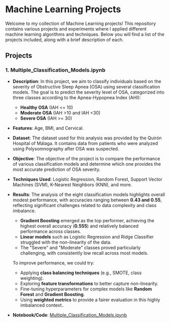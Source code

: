 # Machine Learning Projects

Welcome to my collection of Machine Learning projects! This repository contains various projects and experiments where I applied different machine learning algorithms and techniques. Below you will find a list of the projects included, along with a brief description of each.

## Projects

### 1. **Multiple_Classification_Models.ipynb**
   - **Description**: In this project, we aim to classify individuals based on the severity of Obstructive Sleep Apnea (OSA) using several classification models. The goal is to predict the severity level of OSA, categorized into three classes according to the Apnea-Hypopnea Index (AHI):
     - **Healthy OSA** (IAH <= 10)
     - **Moderate OSA** (IAH >10 and IAH <30)
     - **Severe OSA** (IAH >= 30)
   - **Features**: Age, BMI, and Cervical.
   - **Dataset**: The dataset used for this analysis was provided by the Quirón Hospital of Málaga. It contains data from patients who were analyzed using Polysomnography after OSA was suspected.
   - **Objective**: The objective of the project is to compare the performance of various classification models and determine which one provides the most accurate prediction of OSA severity.
   - **Techniques Used**: Logistic Regression, Random Forest, Support Vector Machines (SVM), K-Nearest Neighbors (KNN), and more.
   - **Results**: The analysis of the eight classification models highlights overall modest performance, with accuracies ranging between **0.43 and 0.55**, reflecting significant challenges related to data complexity and class imbalance. 
     
     - **Gradient Boosting** emerged as the top performer, achieving the highest overall accuracy (**0.555**) and relatively balanced performance across classes.
     - **Linear models** such as Logistic Regression and Ridge Classifier struggled with the non-linearity of the data.
     - The "Severe" and "Moderate" classes proved particularly challenging, with consistently low recall across most models.

     To improve performance, we could try:
     - Applying **class balancing techniques** (e.g., SMOTE, class weighting).
     - Exploring **feature transformations** to better capture non-linearity.
     - Fine-tuning hyperparameters for complex models like **Random Forest** and **Gradient Boosting**.
     - Using **weighted metrics** to provide a fairer evaluation in this highly imbalanced context..
   -  **Notebook/Code**: [Multiple_Classification_Models.ipynb](./Multiple_Classification_Models.ipynb)



